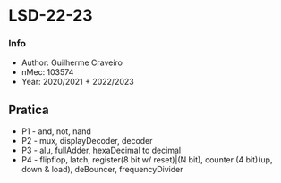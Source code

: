 # LSD-22-23

### Info
 - Author: Guilherme Craveiro
 - nMec: 103574
 - Year: 2020/2021 + 2022/2023

## Pratica
 - P1 - and, not, nand
 - P2 - mux, displayDecoder, decoder
 - P3 - alu, fullAdder, hexaDecimal to decimal
 - P4 - flipflop, latch, register(8 bit w/ reset)|(N bit), counter (4 bit)(up, down & load), deBouncer, frequencyDivider